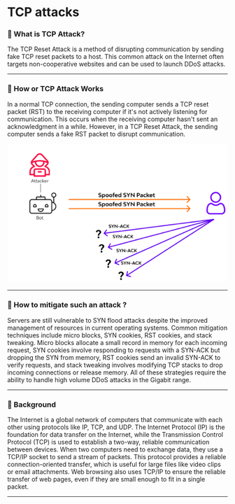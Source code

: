 TCP attacks
===========

### 🔵 What is TCP Attack?

The TCP Reset Attack is a method of disrupting communication by sending fake TCP reset packets to a host. This common attack on the Internet often targets non-cooperative websites and can be used to launch DDoS attacks.

* * *

### 🔵 How or TCP Attack Works

In a normal TCP connection, the sending computer sends a TCP reset packet (RST) to the receiving computer if it's not actively listening for communication. This occurs when the receiving computer hasn't sent an acknowledgment in a while. However, in a TCP Reset Attack, the sending computer sends a fake RST packet to disrupt communication.
  
![img](tcp.png)  

* * *

### 🔵 How to mitigate such an attack ?

Servers are still vulnerable to SYN flood attacks despite the improved management of resources in current operating systems. Common mitigation techniques include micro blocks, SYN cookies, RST cookies, and stack tweaking. Micro blocks allocate a small record in memory for each incoming request, SYN cookies involve responding to requests with a SYN-ACK but dropping the SYN from memory, RST cookies send an invalid SYN-ACK to verify requests, and stack tweaking involves modifying TCP stacks to drop incoming connections or release memory. All of these strategies require the ability to handle high volume DDoS attacks in the Gigabit range.

* * *

### 🔵 Background

The Internet is a global network of computers that communicate with each other using protocols like IP, TCP, and UDP. The Internet Protocol (IP) is the foundation for data transfer on the Internet, while the Transmission Control Protocol (TCP) is used to establish a two-way, reliable communication between devices. When two computers need to exchange data, they use a TCP/IP socket to send a stream of packets. This protocol provides a reliable connection-oriented transfer, which is useful for large files like video clips or email attachments. Web browsing also uses TCP/IP to ensure the reliable transfer of web pages, even if they are small enough to fit in a single packet.

* * *
